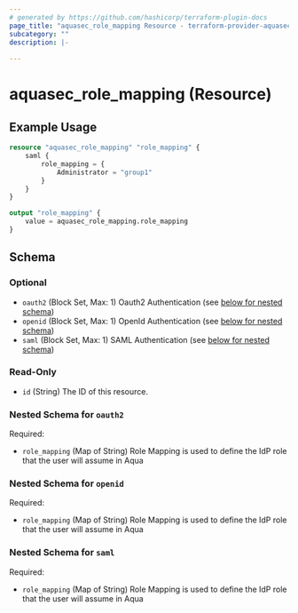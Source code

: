 ```yaml
---
# generated by https://github.com/hashicorp/terraform-plugin-docs
page_title: "aquasec_role_mapping Resource - terraform-provider-aquasec"
subcategory: ""
description: |-
  
---
```


# aquasec_role_mapping (Resource)



## Example Usage

```terraform
resource "aquasec_role_mapping" "role_mapping" {
    saml {
        role_mapping = {
            Administrator = "group1"
        }
    }
}

output "role_mapping" {
    value = aquasec_role_mapping.role_mapping
}
```

<!-- schema generated by tfplugindocs -->
## Schema

### Optional

- `oauth2` (Block Set, Max: 1) Oauth2 Authentication (see [below for nested schema](#nestedblock--oauth2))
- `openid` (Block Set, Max: 1) OpenId Authentication (see [below for nested schema](#nestedblock--openid))
- `saml` (Block Set, Max: 1) SAML Authentication (see [below for nested schema](#nestedblock--saml))

### Read-Only

- `id` (String) The ID of this resource.

<a id="nestedblock--oauth2"></a>
### Nested Schema for `oauth2`

Required:

- `role_mapping` (Map of String) Role Mapping is used to define the IdP role that the user will assume in Aqua


<a id="nestedblock--openid"></a>
### Nested Schema for `openid`

Required:

- `role_mapping` (Map of String) Role Mapping is used to define the IdP role that the user will assume in Aqua


<a id="nestedblock--saml"></a>
### Nested Schema for `saml`

Required:

- `role_mapping` (Map of String) Role Mapping is used to define the IdP role that the user will assume in Aqua


